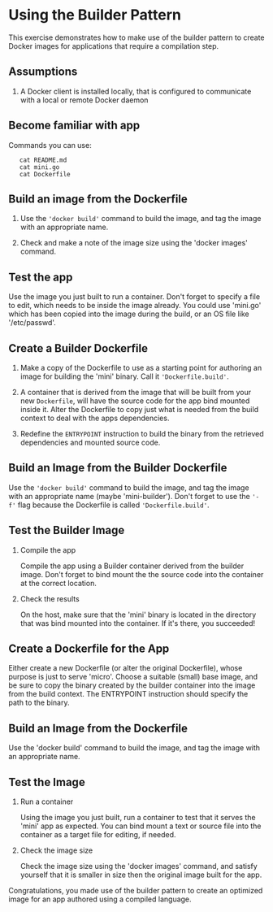 # Using the Builder Pattern

This exercise demonstrates how to make use of the builder pattern to create
Docker images for applications that require a compilation step.

## Assumptions

1. A Docker client is installed locally, that is configured to communicate
   with a local or remote Docker daemon

## Become familiar with app

   Commands you can use:

```text
   cat README.md
   cat mini.go
   cat Dockerfile
```

## Build an image from the Dockerfile

1. Use the `'docker build'` command to build the image, and tag the image with an
   appropriate name.

2. Check and make a note of the image size using the 'docker images' command.

## Test the app

   Use the image you just built to run a container. Don't forget to specify a
   file to edit, which needs to be inside the image already. You could use
   'mini.go' which has been copied into the image during the build, or an OS
   file like '/etc/passwd'.

## Create a Builder Dockerfile

1. Make a copy of the Dockerfile to use as a starting point for authoring an
   image for building the 'mini' binary. Call it `'Dockerfile.build'`.

2. A container that is derived from the image that will be built from your new
   `Dockerfile`, will have the source code for the app bind mounted inside it.
   Alter the Dockerfile to copy just what is needed from the build context to
   deal with the apps dependencies.

3. Redefine the `ENTRYPOINT` instruction to build the binary from the retrieved
   dependencies and mounted source code.

## Build an Image from the Builder Dockerfile

   Use the `'docker build'` command to build the image, and tag the image with an
   appropriate name (maybe 'mini-builder'). Don't forget to use the `'-f'` flag
   because the Dockerfile is called `'Dockerfile.build'`.

## Test the Builder Image

1. Compile the app

   Compile the app using a Builder container derived from the builder image.
   Don't forget to bind mount the the source code into the container at the
   correct location.

2. Check the results

   On the host, make sure that the 'mini' binary is located in the directory
   that was bind mounted into the container. If it's there, you succeeded!

## Create a Dockerfile for the App

   Either create a new Dockerfile (or alter the original Dockerfile), whose
   purpose is just to serve 'micro'. Choose a suitable (small) base image, and
   be sure to copy the binary created by the builder container into the image
   from the build context. The ENTRYPOINT instruction should specify the path
   to the binary.

## Build an Image from the Dockerfile

   Use the 'docker build' command to build the image, and tag the image with an
   appropriate name.

## Test the Image

1. Run a container

   Using the image you just built, run a container to test that it serves the
   'mini' app as expected. You can bind mount a text or source file into the
   container as a target file for editing, if needed.

4. Check the image size

   Check the image size using the 'docker images' command, and satisfy yourself
   that it is smaller in size then the original image built for the app.

Congratulations, you made use of the builder pattern to create an optimized
image for an app authored using a compiled language.
